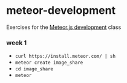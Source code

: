 # meteor-development

Exercises for the [Meteor.js development](https://www.coursera.org/learn/meteor-development) class

### week 1
* `curl https://install.meteor.com/ | sh`
* `meteor create image_share`
* `cd image_share`
* `meteor`

